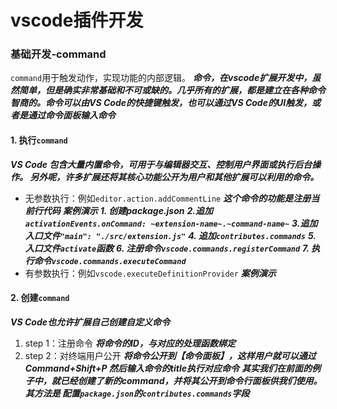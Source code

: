 # vscode插件开发

### 基础开发-command

`command`用于触发动作，实现功能的内部逻辑。
***命令，在vscode扩展开发中，虽然简单，但是确实非常基础和不可或缺的。几乎所有的扩展，都是建立在各种命令智商的。命令可以由VS Code的快捷键触发，也可以通过VS Code的UI触发，或者是通过命令面板输入命令***

#### 1. 执行`command`
***VS Code 包含大量内置命令，可用于与编辑器交互、控制用户界面或执行后台操作。 另外呢，许多扩展还将其核心功能公开为用户和其他扩展可以利用的命令。***

* 无参数执行：例如`editor.action.addCommentLine`
    ***这个命令的功能是注册当前行代码***
    ***案例演示***
    ***1. 创建package.json*** 
    ***2.追加 `activationEvents.onCommand: ~extension-name~.~command-name~`*** ***3.追加入口文件`"main": "./src/extension.js"`*** 
    ***4. 追加`contributes.commands`***
    ***5. 入口文件`activate`函数***
    ***6. 注册命令`vscode.commands.registerCommand`***
    ***7. 执行命令`vscode.commands.executeCommand`***
* 有参数执行：例如`vscode.executeDefinitionProvider`
    ***案例演示***


#### 2. 创建`command`
***VS Code也允许扩展自己创建自定义命令***
1. step 1：注册命令
    ***将命令的ID，与对应的处理函数绑定***
2. step 2：对终端用户公开
    ***将命令公开到【命令面板】，这样用户就可以通过Command+Shift+P 然后输入命令的title执行对应命令***
    ***其实我们在前面的例子中，就已经创建了新的command，并将其公开到命令行面板供我们使用。其方法是
    配置`package.json`的`contributes.commands`字段***


